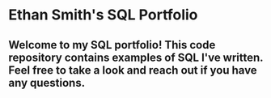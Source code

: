 # Ethan Smith's SQL Portfolio

## Welcome to my SQL portfolio! This code repository contains examples of SQL I've written. Feel free to take a look and reach out if you have any questions.

